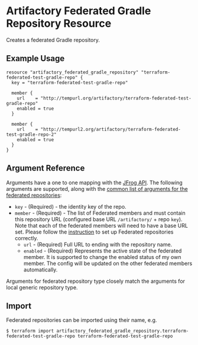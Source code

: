 # Artifactory Federated Gradle Repository Resource

Creates a federated Gradle repository.

## Example Usage

```hcl
resource "artifactory_federated_gradle_repository" "terraform-federated-test-gradle-repo" {
  key = "terraform-federated-test-gradle-repo"

  member {
    url    = "http://tempurl.org/artifactory/terraform-federated-test-gradle-repo"
    enabled = true
  }

  member {
    url    = "http://tempurl2.org/artifactory/terraform-federated-test-gradle-repo-2"
    enabled = true
  }
}
```

## Argument Reference

Arguments have a one to one mapping with the [JFrog API](https://www.jfrog.com/confluence/display/JFROG/Repository+Configuration+JSON#RepositoryConfigurationJSON-FederatedRepository). 
The following arguments are supported, along with the [common list of arguments for the federated repositories](local.md):

* `key` - (Required) - the identity key of the repo.
* `member` - (Required) - The list of Federated members and must contain this repository URL (configured base URL
  `/artifactory/` + repo `key`). Note that each of the federated members will need to have a base URL set.
  Please follow the [instruction](https://www.jfrog.com/confluence/display/JFROG/Working+with+Federated+Repositories#WorkingwithFederatedRepositories-SettingUpaFederatedRepository)
  to set up Federated repositories correctly.
  * `url` - (Required) Full URL to ending with the repository name.
  * `enabled` - (Required) Represents the active state of the federated member. It is supported to change the enabled
    status of my own member. The config will be updated on the other federated members automatically.

Arguments for federated repository type closely match the arguments for local generic repository type.

## Import

Federated repositories can be imported using their name, e.g.
```
$ terraform import artifactory_federated_gradle_repository.terraform-federated-test-gradle-repo terraform-federated-test-gradle-repo
```